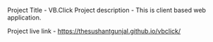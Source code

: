 Project Title - VB.Click
Project description - This is client based web application.

Project live link - https://thesushantgunjal.github.io/vbclick/
